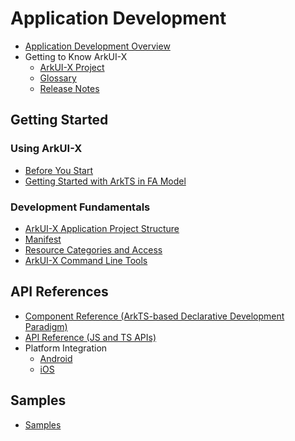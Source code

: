 # Application Development

- [Application Development Overview](application-dev-guide.md)
- Getting to Know ArkUI-X
  - [ArkUI-X Project](../ArkUI-X-Overview.md)
  - [Glossary](../glossary.md)
  - [Release Notes](../release-notes/README.md)

## Getting Started

### Using ArkUI-X

- [Before You Start](quick-start/start-overview.md)
- [Getting Started with ArkTS in FA Model](quick-start/start-with-ets-fa.md)

### Development Fundamentals

- [ArkUI-X Application Project Structure](quick-start/package-structure-guide.md)
- [Manifest](quick-start/manifest-structure.md)
- [Resource Categories and Access](quick-start/resource-categories-and-access.md)
- [ArkUI-X Command Line Tools](quick-start/start-with-ace-tools.md)

## API References

- [Component Reference (ArkTS-based Declarative Development Paradigm)](https://gitee.com/openharmony/docs/blob/master/en/application-dev/reference/arkui-ts/Readme-EN.md)
- [API Reference (JS and TS APIs)](reference/apis/readme.md)
- Platform Integration
  - [Android](reference/arkui-for-android/readme.md)
  - [iOS](reference/arkui-for-ios/readme.md)

## Samples

- [Samples](https://gitee.com/arkui-x/samples)

